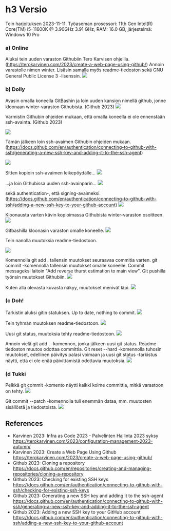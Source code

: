# h3 Versio

Tein harjoituksen 2023-11-11. Työaseman prosessori: 11th Gen Intel(R) Core(TM) i5-11600K @ 3.90GHz 3.91 GHz, RAM: 16.0 GB, järjestelmä: Windows 10 Pro

### a) Online
Aluksi tein uuden varaston Githubiin Tero Karvisen ohjeilla. (https://terokarvinen.com/2023/create-a-web-page-using-github/) Annoin varastolle nimen winter. Lisäsin samalla myös readme-tiedoston sekä GNU General Public License 3 -lisenssin.
![](kuvat/h3-Versio/Capture2.PNG)

### b) Dolly
Avasin omalla koneella GitBashin ja loin uuden kansion nimellä github, jonne kloonaan winter-varaston Githubista. (Github 2023)
![](kuvat/h3-Versio/Capture3.PNG)

Varmistin Githubin ohjeiden mukaan, että omalla koneella ei ole ennenstään ssh-avainta. (Github 2023)

![](kuvat/h3-Versio/Capture4.PNG)

Tämän jälkeen loin ssh-avaimen Githubin ohjeiden mukaan. (https://docs.github.com/en/authentication/connecting-to-github-with-ssh/generating-a-new-ssh-key-and-adding-it-to-the-ssh-agent)

![](kuvat/h3-Versio/Capture6.PNG)

Sitten kopioin ssh-avaimen leikepöydälle...
![](kuvat/h3-Versio/Capture9.PNG)

...ja loin Githubissa uuden ssh-avainparin...
![](kuvat/h3-Versio/Capture10.PNG)

sekä authentication-, että signing-avaimeksi. (https://docs.github.com/en/authentication/connecting-to-github-with-ssh/adding-a-new-ssh-key-to-your-github-account)
![](kuvat/h3-Versio/Capture12.png)

Kloonausta varten kävin kopioimassa Githubista winter-varaston osoitteen.
![](kuvat/h3-Versio/Capture13.PNG)

Gitbashilla kloonasin varaston omalle koneelle.
![](kuvat/h3-Versio/Capture17.png)

Tein nanolla muutoksia readme-tiedostoon.

![](kuvat/h3-Versio/Capture24.PNG)

Komennolla git add . tallensin muutokset seuraavaa commitia varten. git commit -komennolla tallensin muutokset omalle koneelle. Commit messageksi laitoin "Add reverse thurst estimation to main view". Git pushilla työnsin muutokset Githubiin.
![](kuvat/h3-Versio/Capture22.PNG)

Kuten alla olevasta kuvasta näkyy, muutokset menivät läpi.
![](kuvat/h3-Versio/Capture23.PNG)

### (c Doh!
Tarkistin aluksi gitin statuksen. Up to date, nothing to commit.
![](kuvat/h3-Versio/Capture25.PNG)

Tein tyhmän muutoksen readme-tiedostoon.
![](kuvat/h3-Versio/Capture26.PNG)

Uusi git status, muutoksia tehty readme-tiedostoon.
![](kuvat/h3-Versio/Capture27.PNG)

Annoin vielä git add . -komennon, jonka jälkeen uusi git status. Readme-tiedoston muutos odottaa committia. Git reset --hard -komennolla tuhosin muutokset, edellinen päivitys palasi voimaan ja uusi git status -tarkistus näytti, että ei ole enää päivittämistä odottavia muutoksia.
![](kuvat/h3-Versio/Capture30.PNG)

### (d Tukki
Pelkkä git commit -komento näytti kaikki kolme committia, mitkä varastoon on tehty.
![](kuvat/h3-Versio/Capture31.PNG)

Git commit --patch -komennolla tuli enemmän dataa, mm. muutosten sisällöstä ja tiedostoista.
![](kuvat/h3-Versio/Capture32.PNG)


## References
- Karvinen 2023: Infra as Code 2023 - Palvelinten Hallinta 2023 syksy https://terokarvinen.com/2023/configuration-management-2023-autumn/
- Karvinen 2023: Create a Web Page Using Github https://terokarvinen.com/2023/create-a-web-page-using-github/
- Github 2023: Cloning a repository  https://docs.github.com/en/repositories/creating-and-managing-repositories/cloning-a-repository
- Github 2023: Checking for existing SSH keys https://docs.github.com/en/authentication/connecting-to-github-with-ssh/checking-for-existing-ssh-keys
- Github 2023: Generating a new SSH key and adding it to the ssh-agent https://docs.github.com/en/authentication/connecting-to-github-with-ssh/generating-a-new-ssh-key-and-adding-it-to-the-ssh-agent
- Github 2023: Adding a new SSH key to your GitHub account https://docs.github.com/en/authentication/connecting-to-github-with-ssh/adding-a-new-ssh-key-to-your-github-account
